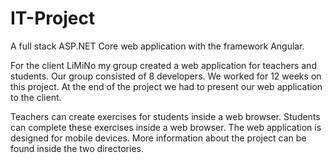 # IT-Project
A full stack ASP.NET Core web application with the framework Angular.

For the client LiMiNo my group created a web application for teachers and students. Our group consisted of 8 developers. We worked for 12 weeks on this project. At the end of the project we had to present our web application to the client.

Teachers can create exercises for students inside a web browser. Students can complete these exercises inside a web browser. The web application is designed for mobile devices. More information about the project can be found inside the two directories.  
